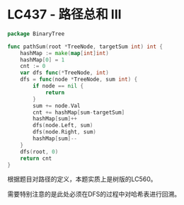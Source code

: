 # LC437 - 路径总和 III

```go title="PathSumIII.go" linenums="1" hl_lines="17"
package BinaryTree

func pathSum(root *TreeNode, targetSum int) int {
	hashMap := make(map[int]int)
	hashMap[0] = 1
	cnt := 0
	var dfs func(*TreeNode, int)
	dfs = func(node *TreeNode, sum int) {
		if node == nil {
			return
		}
		sum += node.Val
		cnt += hashMap[sum-targetSum]
		hashMap[sum]++
		dfs(node.Left, sum)
		dfs(node.Right, sum)
		hashMap[sum]--
	}
	dfs(root, 0)
	return cnt
}
```

根据题目对路径的定义，本题实质上是树版的LC560。

需要特别注意的是此处必须在DFS的过程中对哈希表进行回溯。

